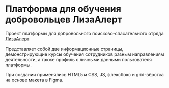 # Платформа для обучения добровольцев ЛизаАлерт

Проект платформы для добровольного поисково-спасательного 
отряда <a href="https://lizaalert.org/" target="_blank">ЛизаАлерт</a>

Представляет собой две информационные страницы, демонстрирующие курсы 
обучения сотрудников разным направлениям деятельности, а также профиль с 
личными данными пользователя платформы.

При создании применялись HTML5 и CSS, JS, флексбокс и grid-вёрстка на основе 
макета в Figma.

